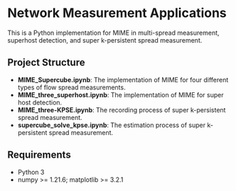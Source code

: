 # Network Measurement Applications

This is a Python implementation for MIME in multi-spread measurement, superhost detection, and super k-persistent spread measurement.

## Project Structure

- **MIME_Supercube.ipynb**: The implementation of MIME for four different types of flow spread measurements. 
- **MIME_three_superhost.ipynb**:	The implementation of MIME for super host detection. 
- **MIME_three-KPSE.ipynb**: The recording process of super k-persistent spread measurement. 
- **supercube_solve_kpse.ipynb**: The estimation process of super k-persistent spread measurement. 

## Requirements

- Python 3
- numpy >= 1.21.6; matplotlib >= 3.2.1
